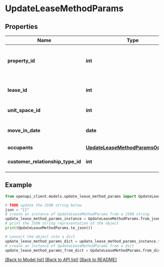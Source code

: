 # UpdateLeaseMethodParams


## Properties

Name | Type | Description | Notes
------------ | ------------- | ------------- | -------------
**property_id** | **int** | This is a required field. This field accepts single value. Accepts the single property Id that is associated with a lease. | 
**lease_id** | **int** | This is a required field. This field accepts single value. Accepts a single lease id for updating the lease details. | 
**unit_space_id** | **int** | This is an optional field. This field accepts single | [optional] 
**move_in_date** | **date** | This is a optional field. This field accepts single value. moveInDate (YYYY-MM-DD) | [optional] 
**occupants** | [**UpdateLeaseMethodParamsOccupants**](UpdateLeaseMethodParamsOccupants.md) |  | [optional] 
**customer_relationship_type_id** | **int** | This is a required field. This field accepts single value. customerRelationshipTypeId | 

## Example

```python
from openapi_client.models.update_lease_method_params import UpdateLeaseMethodParams

# TODO update the JSON string below
json = "{}"
# create an instance of UpdateLeaseMethodParams from a JSON string
update_lease_method_params_instance = UpdateLeaseMethodParams.from_json(json)
# print the JSON string representation of the object
print(UpdateLeaseMethodParams.to_json())

# convert the object into a dict
update_lease_method_params_dict = update_lease_method_params_instance.to_dict()
# create an instance of UpdateLeaseMethodParams from a dict
update_lease_method_params_from_dict = UpdateLeaseMethodParams.from_dict(update_lease_method_params_dict)
```
[[Back to Model list]](../README.md#documentation-for-models) [[Back to API list]](../README.md#documentation-for-api-endpoints) [[Back to README]](../README.md)


